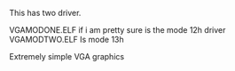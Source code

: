 This has two driver.

VGAMODONE.ELF if i am pretty sure is the mode 12h driver
VGAMODTWO.ELF Is mode 13h

Extremely simple VGA graphics